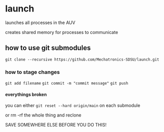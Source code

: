 # launch

launches all processes in the AUV

creates shared memory for processes to communicate


## how to use git submodules

`git clone --recursive https://github.com/Mechatronics-SDSU/launch.git`


### how to stage changes
`git add filename`
`git commit -m "commit message"`
`git push`

#### everythings broken

you can either 
`git reset --hard origin/main`
on each submodule

or rm -rf the whole thing and reclone

SAVE SOMEWHERE ELSE BEFORE YOU DO THIS!


